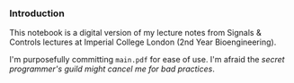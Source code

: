 ### Introduction
This notebook is a digital version of my lecture notes from Signals & Controls lectures at Imperial College London (2nd Year Bioengineering). 

I'm purposefully committing `main.pdf` for ease of use. I'm afraid the _secret programmer's guild might cancel me for bad practices_.